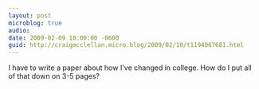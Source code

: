 ```yaml
---
layout: post
microblog: true
audio: 
date: 2009-02-09 18:00:00 -0600
guid: http://craigmcclellan.micro.blog/2009/02/10/t1194067681.html
---
```

I have to write a paper about how I've changed in college.  How do I put all of that down on 3-5 pages?
